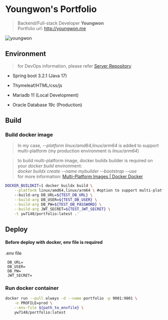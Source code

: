 # Youngwon's Portfolio
> Backend/Full-stack Developer **Youngwon**  
> Portfolio url: http://youngwon.me

![youngwon](https://github.com/yw7148/Portfolio_Backend/assets/71220342/18b6f1a7-82c1-4f8c-a779-350cfef28dea)

## Environment
> for DevOps information, please refer [Server Repository](https://github.com/yw7148/Server)

- Spring boot 3.2.1 (Java 17)

- Thymeleaf/HTML/css/js

- Mariadb 11 (Local Development)

- Oracle Database 19c (Production)

## Build
### Build docker image
> In my case, *--platform linux/amd64,linux/arm64* is added to support multi-platform (my production environment is *linux/arm64*)

> to build multi-platform image, docker buildx builder is required on your *docker build* environment:  
> *docker buildx create --name mybuilder --bootstrap --use*  
> for more information: [Multi-Platform Images | Docker Docker](https://docs.docker.com/build/building/multi-platform/)
```bash
DOCKER_BUILDKIT=1 docker buildx build \
    --platform linux/amd64,linux/arm64 \ #option to support multi-platform
    --build-arg DB_URL=${TEST_DB_URL} \
    --build-arg DB_USER=${TEST_DB_USER} \
    --build-arg DB_PW=${TEST_DB_PASSWORD} \
    --build-arg JWT_SECRET=${TEST_JWT_SECRET} \
    -t yw7148/portfolio:latest .'
```

## Deploy
#### Before deploy with docker, env file is required
.env file
```
 DB_URL=
 DB_USER=
 DB_PW=
 JWT_SECRET=
```
### Run docker container
```bash
docker run --pull always -d --name portfolio -p 9001:9001 \
    -e PROFILE=prod \
    --env-file ${path_to_envfile} \
    yw7148/portfolio:latest
```